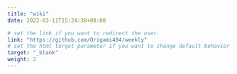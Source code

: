 ```yaml
---
title: "wiki"
date: 2022-03-11T15:24:38+08:00

# set the link if you want to redirect the user.
link: "https://github.com/Origami404/weekly"
# set the html target parameter if you want to change default behavior
target: "_blank"
weight: 2
---
```

